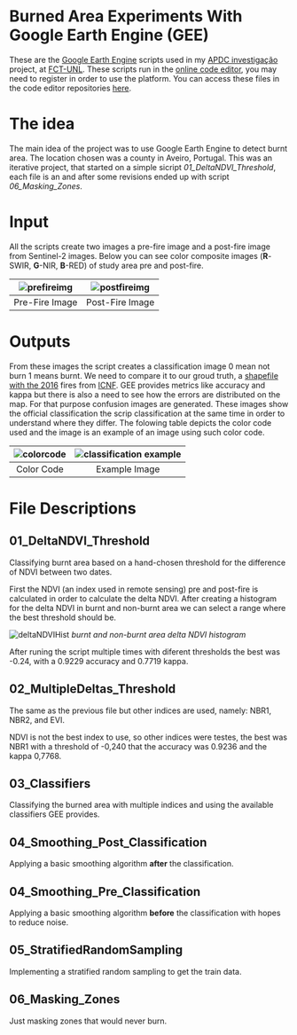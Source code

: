 # Burned Area Experiments With Google Earth Engine (GEE)
These are the [Google Earth Engine](https://earthengine.google.com) scripts used in my [APDC investigação](https://sites.google.com/campus.fct.unl.pt/apdc-inv-2018) project, at [FCT-UNL](https://www.fct.unl.pt/en).
These scripts run in the [online code editor](https://code.earthengine.google.com), you may need to register in order to use the platform.
You can access these files in the code editor repositories [here](https://code.earthengine.google.com/?accept_repo=users/efafernandes_FCT-UNL/GEE_Burned_Area_Experiments).

# The idea
The main idea of the project was to use Google Earth Engine to detect burnt area. The location chosen was a county in Aveiro, Portugal. This was an iterative project, that started on a simple sicript *01_DeltaNDVI_Threshold*, each file is an and after some revisions ended up with script *06_Masking_Zones*.

# Input
All the scripts create two images a pre-fire image and a post-fire image from Sentinel-2 images. Below you can see  color composite images (**R**-SWIR, **G**-NIR, **B**-RED) of study area pre and post-fire.

![prefireimg](https://user-images.githubusercontent.com/15330490/42136045-8bad6b3e-7d4c-11e8-82ca-f4f871ef437a.png) |  ![postfireimg](https://user-images.githubusercontent.com/15330490/42136051-972272b6-7d4c-11e8-821b-a6efe8abe86b.png)
:-------------------------:|:-------------------------:
Pre-Fire Image             |  Post-Fire Image

# Outputs
From these images the script creates a classification image 0 mean not burn 1 means burnt. We need to compare it to our groud truth, a [shapefile with the 2016](http://www2.icnf.pt/portal/florestas/dfci/inc/info-geo) fires from [ICNF](http://www.icnf.pt). GEE provides metrics like accuracy and kappa but there is also a need to see how the errors are distributed on the map. For that purpose confusion images are generated. These images show the official classification the scrip classification at the same time in order to understand where they differ. The folowing table depicts the color code used and the image is an example of an image using such color code.

![colorcode](https://user-images.githubusercontent.com/15330490/42139937-dc962d3c-7d8e-11e8-9cd0-671849a304db.png) | ![classification example](https://user-images.githubusercontent.com/15330490/42139959-6de12e72-7d8f-11e8-9666-e69c10c1c532.png)
:-------------------------:|:-------------------------:
Color Code                 |  Example Image


# File Descriptions
## 01_DeltaNDVI_Threshold
Classifying burnt area based on a hand-chosen threshold for the difference of NDVI between two dates.

First the NDVI (an index used in remote sensing) pre and post-fire is calculated in order to calculate the delta NDVI. After creating a histogram for the delta NDVI in burnt and non-burnt area we can select a range where the best threshold should be. 

![deltaNDVIHist](https://user-images.githubusercontent.com/15330490/42136296-87e73076-7d50-11e8-878c-6a18549f4245.png)
*burnt and non-burnt area delta NDVI histogram* 

After runing the script multiple times with diferent thresholds the best was -0.24, with a 0.9229 accuracy and 0.7719 kappa.

## 02_MultipleDeltas_Threshold
The same as the previous file but other indices are used, namely: NBR1, NBR2, and EVI.

NDVI is not the best index to use, so other indices were testes, the best was NBR1 with a threshold of -0,240 that the accuracy was 0.9236 and the kappa 0,7768.

## 03_Classifiers
Classifying the burned area with multiple indices and using the available classifiers GEE provides.

## 04_Smoothing_Post_Classification
Applying a basic smoothing algorithm **after** the classification.

## 04_Smoothing_Pre_Classification
Applying a basic smoothing algorithm **before** the classification with hopes to reduce noise.

## 05_StratifiedRandomSampling
Implementing a stratified random sampling to get the train data.

## 06_Masking_Zones
Just masking zones that would never burn.
